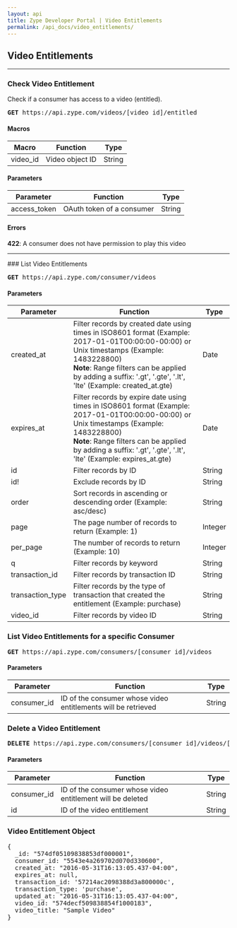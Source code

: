 ```yaml
---
layout: api
title: Zype Developer Portal | Video Entitlements
permalink: /api_docs/video_entitlements/
---
```


## Video Entitlements

<hr />

### Check Video Entitlement

Check if a consumer has access to a video (entitled).

<pre>
<b>GET</b> https://api.zype.com/videos/[video_id]/entitled
</pre>

#### Macros

Macro | Function | Type
----- | -------- | ----
video_id | Video object ID | String

#### Parameters

Parameter | Function | Type
--------- | -------- | ----
access_token | OAuth token of a consumer | String

#### Errors

**422**: A consumer does not have permission to play this video

<hr />
### List Video Entitlements
<pre>
<b>GET</b> https://api.zype.com/consumer/videos
</pre>

#### Parameters

Parameter | Function | Type
--------- | -------- | ----
created_at | Filter records by created date using times in ISO8601 format (Example: 2017-01-01T00:00:00-00:00) or Unix timestamps (Example: 1483228800) <br />**Note**: Range filters can be applied by adding a suffix: '.gt', '.gte', '.lt', 'lte' (Example: created_at.gte) | Date
expires_at | Filter records by expire date using times in ISO8601 format (Example: 2017-01-01T00:00:00-00:00) or Unix timestamps (Example: 1483228800) <br />**Note**: Range filters can be applied by adding a suffix: '.gt', '.gte', '.lt', 'lte' (Example: expires_at.gte) | Date
id        | Filter records by ID | String
id!       | Exclude records by ID | String
order     | Sort records in ascending or descending order (Example: asc/desc) | String
page | The page number of records to return (Example: 1) | Integer
per_page | The number of records to return (Example: 10) | Integer
q         | Filter records by keyword | String
transaction_id | Filter records by transaction ID | String
transaction_type | Filter records by the type of transaction that created the entitlement (Example: purchase) | String
video_id | Filter records by video ID | String

### List Video Entitlements for a specific Consumer
<pre>
<b>GET</b> https://api.zype.com/consumers/[consumer_id]/videos
</pre>

#### Parameters

Parameter | Function | Type
--------- | -------- | ----
consumer_id | ID of the consumer whose video entitlements will be retrieved | String

### Delete a Video Entitlement
<pre>
<b>DELETE</b> https://api.zype.com/consumers/[consumer_id]/videos/[id]
</pre>

#### Parameters

Parameter | Function | Type
--------- | -------- | ----
consumer_id | ID of the consumer whose video entitlement will be deleted | String
id | ID of the video entitlement | String

### Video Entitlement Object

<pre>
{
  _id: "574df05109838853df000001",
  consumer_id: "5543e4a269702d070d330600",
  created_at: "2016-05-31T16:13:05.437-04:00",
  expires_at: null,
  transaction_id: '57214ac2098388d3a800000c',
  transaction_type: 'purchase',
  updated_at: "2016-05-31T16:13:05.437-04:00",
  video_id: "574decf509838854f1000183",
  video_title: "Sample Video"
}
</pre>
